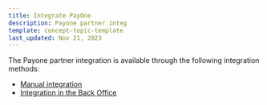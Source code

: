 ```yaml
---
title: Integrate PayOne
description: Payone partner integ
template: concept-topic-template
last_updated: Nov 21, 2023
---
```


The Payone partner integration is available through the following integration methods:

* [Manual integration](/docs/pbc/all/payment-service-provider/{{page.version}}/base-shop/third-party-integrations/payone/manual-integration/integrate-payone.html)
* [Integration in the Back Office](/docs/pbc/all/payment-service-provider/{{page.version}}/base-shop/third-party-integrations/payone/app-composition-platform-integration/payone-acp-app.html)
